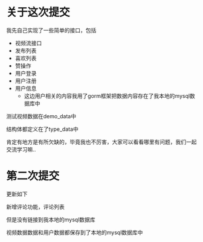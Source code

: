 # 关于这次提交

我先自己实现了一些简单的接口，包括

- 视频流接口
- 发布列表
- 喜欢列表
- 赞操作
- 用户登录
- 用户注册
- 用户信息
  - 这边用户相关的内容我用了gorm框架把数据内容存在了我本地的mysql数据库中

测试视频数据在demo_data中

结构体都定义在了type_data中

肯定有地方是有所欠缺的，毕竟我也不厉害，大家可以看看哪里有问题，我们一起交流学习嘛..


# 第二次提交

更新如下

新增评论功能，评论列表

但是没有链接到我本地的mysql数据库

视频数据数据和用户数据都保存到了本地的mysql数据库中
